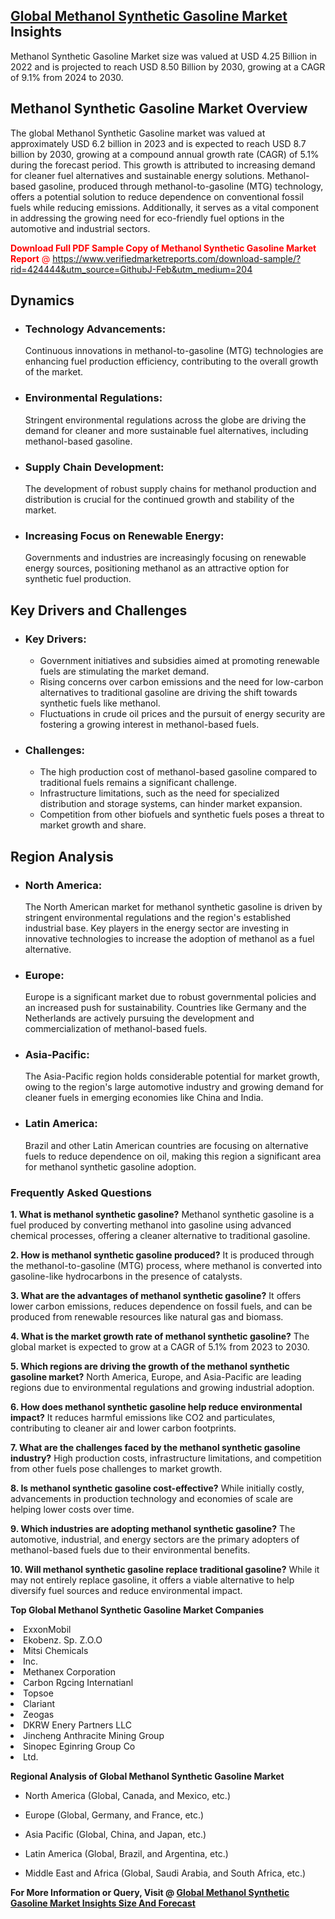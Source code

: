 <h2><a href="https://www.verifiedmarketreports.com/download-sample/?rid=424444&amp;utm_source=GithubJ&amp;utm_medium=204" target="_blank">Global Methanol Synthetic Gasoline Market</a> Insights</h2><p>Methanol Synthetic Gasoline Market size was valued at USD 4.25 Billion in 2022 and is projected to reach USD 8.50 Billion by 2030, growing at a CAGR of 9.1% from 2024 to 2030.</p><p> <h2>Methanol Synthetic Gasoline Market Overview</h2> <p>The global Methanol Synthetic Gasoline market was valued at approximately USD 6.2 billion in 2023 and is expected to reach USD 8.7 billion by 2030, growing at a compound annual growth rate (CAGR) of 5.1% during the forecast period. This growth is attributed to increasing demand for cleaner fuel alternatives and sustainable energy solutions. Methanol-based gasoline, produced through methanol-to-gasoline (MTG) technology, offers a potential solution to reduce dependence on conventional fossil fuels while reducing emissions. Additionally, it serves as a vital component in addressing the growing need for eco-friendly fuel options in the automotive and industrial sectors.</p> <p><p><span class=""><span style="color: #ff0000;"><strong>Download Full PDF Sample Copy of Methanol Synthetic Gasoline Market Report</strong> @ </span><a href="https://www.verifiedmarketreports.com/download-sample/?rid=424444&amp;utm_source=GithubJ-Feb&amp;utm_medium=204" target="_blank">https://www.verifiedmarketreports.com/download-sample/?rid=424444&amp;utm_source=GithubJ-Feb&amp;utm_medium=204</a></span></p></p> <h2>Dynamics</h2> <ul> <li><h3>Technology Advancements:</h3> Continuous innovations in methanol-to-gasoline (MTG) technologies are enhancing fuel production efficiency, contributing to the overall growth of the market.</li> <li><h3>Environmental Regulations:</h3> Stringent environmental regulations across the globe are driving the demand for cleaner and more sustainable fuel alternatives, including methanol-based gasoline.</li> <li><h3>Supply Chain Development:</h3> The development of robust supply chains for methanol production and distribution is crucial for the continued growth and stability of the market.</li> <li><h3>Increasing Focus on Renewable Energy:</h3> Governments and industries are increasingly focusing on renewable energy sources, positioning methanol as an attractive option for synthetic fuel production.</li> </ul> <h2>Key Drivers and Challenges</h2> <ul> <li><h3>Key Drivers:</h3> <ul> <li>Government initiatives and subsidies aimed at promoting renewable fuels are stimulating the market demand.</li> <li>Rising concerns over carbon emissions and the need for low-carbon alternatives to traditional gasoline are driving the shift towards synthetic fuels like methanol.</li> <li>Fluctuations in crude oil prices and the pursuit of energy security are fostering a growing interest in methanol-based fuels.</li> </ul> </li> <li><h3>Challenges:</h3> <ul> <li>The high production cost of methanol-based gasoline compared to traditional fuels remains a significant challenge.</li> <li>Infrastructure limitations, such as the need for specialized distribution and storage systems, can hinder market expansion.</li> <li>Competition from other biofuels and synthetic fuels poses a threat to market growth and share.</li> </ul> </li> </ul> <h2>Region Analysis</h2> <ul> <li><h3>North America:</h3> The North American market for methanol synthetic gasoline is driven by stringent environmental regulations and the region's established industrial base. Key players in the energy sector are investing in innovative technologies to increase the adoption of methanol as a fuel alternative.</li> <li><h3>Europe:</h3> Europe is a significant market due to robust governmental policies and an increased push for sustainability. Countries like Germany and the Netherlands are actively pursuing the development and commercialization of methanol-based fuels.</li> <li><h3>Asia-Pacific:</h3> The Asia-Pacific region holds considerable potential for market growth, owing to the region's large automotive industry and growing demand for cleaner fuels in emerging economies like China and India.</li> <li><h3>Latin America:</h3> Brazil and other Latin American countries are focusing on alternative fuels to reduce dependence on oil, making this region a significant area for methanol synthetic gasoline adoption.</li> </ul> <h3>Frequently Asked Questions</h3> <p><strong>1. What is methanol synthetic gasoline?</strong> Methanol synthetic gasoline is a fuel produced by converting methanol into gasoline using advanced chemical processes, offering a cleaner alternative to traditional gasoline.</p> <p><strong>2. How is methanol synthetic gasoline produced?</strong> It is produced through the methanol-to-gasoline (MTG) process, where methanol is converted into gasoline-like hydrocarbons in the presence of catalysts.</p> <p><strong>3. What are the advantages of methanol synthetic gasoline?</strong> It offers lower carbon emissions, reduces dependence on fossil fuels, and can be produced from renewable resources like natural gas and biomass.</p> <p><strong>4. What is the market growth rate of methanol synthetic gasoline?</strong> The global market is expected to grow at a CAGR of 5.1% from 2023 to 2030.</p> <p><strong>5. Which regions are driving the growth of the methanol synthetic gasoline market?</strong> North America, Europe, and Asia-Pacific are leading regions due to environmental regulations and growing industrial adoption.</p> <p><strong>6. How does methanol synthetic gasoline help reduce environmental impact?</strong> It reduces harmful emissions like CO2 and particulates, contributing to cleaner air and lower carbon footprints.</p> <p><strong>7. What are the challenges faced by the methanol synthetic gasoline industry?</strong> High production costs, infrastructure limitations, and competition from other fuels pose challenges to market growth.</p> <p><strong>8. Is methanol synthetic gasoline cost-effective?</strong> While initially costly, advancements in production technology and economies of scale are helping lower costs over time.</p> <p><strong>9. Which industries are adopting methanol synthetic gasoline?</strong> The automotive, industrial, and energy sectors are the primary adopters of methanol-based fuels due to their environmental benefits.</p> <p><strong>10. Will methanol synthetic gasoline replace traditional gasoline?</strong> While it may not entirely replace gasoline, it offers a viable alternative to help diversify fuel sources and reduce environmental impact.</p> </p><p><strong>Top Global Methanol Synthetic Gasoline Market Companies</strong></p><div data-test-id=""><p><li>ExxonMobil</li><li> Ekobenz. Sp. Z.O.O</li><li> Mitsi Chemicals</li><li> Inc.</li><li> Methanex Corporation</li><li> Carbon Rgcing Internatianl</li><li> Topsoe</li><li> Clariant</li><li> Zeogas</li><li> DKRW Enery Partners LLC</li><li> Jincheng Anthracite Mining Group</li><li> Sinopec Eginring Group Co</li><li> Ltd.</li></p><div><strong>Regional Analysis of&nbsp;Global Methanol Synthetic Gasoline Market</strong></div><ul><li dir="ltr"><p dir="ltr">North America&nbsp;(Global, Canada, and Mexico, etc.)</p></li><li dir="ltr"><p dir="ltr">Europe (Global, Germany, and France, etc.)</p></li><li dir="ltr"><p dir="ltr">Asia Pacific&nbsp;(Global, China, and Japan, etc.)</p></li><li dir="ltr"><p dir="ltr">Latin America&nbsp;(Global, Brazil, and Argentina, etc.)</p></li><li dir="ltr">Middle East and Africa&nbsp;(Global, Saudi Arabia, and South Africa, etc.)</li></ul><p><strong>For More Information or Query, Visit @&nbsp;</strong><strong><a href="https://www.verifiedmarketreports.com/product/methanol-synthetic-gasoline-market/?utm_source=GithubJ&amp;utm_medium=204" target="_blank">Global Methanol Synthetic Gasoline Market Insights Size And Forecast</a></strong></p></div>
